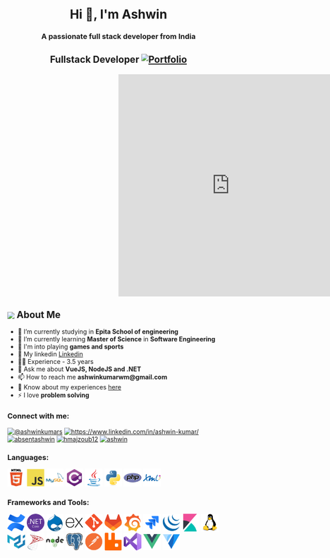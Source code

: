 </head>
<body>
  <div class="container">
    <div class="profile">
      <div class="profile-info">
        <h1 align="center">Hi 👋, I'm Ashwin</h1>
        <h3 align="center">
          A passionate full stack developer from India
        </h3>
        <h2 align="center">
  
Fullstack Developer
<a href="https://parth-johri.vercel.app/">
    <img src="https://img.shields.io/badge/Portfolio-543DE0?style=for-the-badge&logo=About.me&logoColor=white" alt="Portfolio" style="height:22px;">
</a>

<!-- <div align="center">
 <img alt="GIF" src="https://media4.giphy.com/media/11KzOet1ElBDz2/giphy.gif?cid=6c09b952ufa3xxbbm0mpuadm2zaik3wjp4m9luz2ly0lyz8d&ep=v1_internal_gif_by_id&rid=giphy.gif&ct=g" />
 
</div> -->

<div style="width:100%;height:0;padding-bottom:100%;position:relative;"><iframe src="https://giphy.com/embed/jUno8Cc47Az7IefvW0" width="100%" height="100%" style="position:absolute" frameBorder="0" class="giphy-embed" allowFullScreen></iframe></div><p><a href="https://giphy.com/gifs/destiny-2-guardian-jUno8Cc47Az7IefvW0"></a></p>

## <img align ='center' src="https://i.giphy.com/media/v1.Y2lkPTc5MGI3NjExdjh2dDM4bDhyYzM5NmppaHJ6dG56Mmh3bTkyanFkdWRvZ3R1cGoycSZlcD12MV9pbnRlcm5hbF9naWZfYnlfaWQmY3Q9ZQ/LOnt6uqjD9OexmQJRB/giphy.gif" width="37" /> About Me


</h2>
        <ul>
          <li>🔭 I’m currently studying in <strong>Epita School of engineering</strong></li>
          <li>🌱 I’m currently learning <strong>Master of Science</strong> in <strong>Software Engineering</strong></li>
          <li>👋 I'm into playing <strong>games and sports</strong></li>
          <li>🤝 My linkedin <a href="https://www.linkedin.com/in/ashwin-kumar/">Linkedin</a></li>
          <li>👨‍💻 Experience - 3.5 years</li>
          <li>💬 Ask me about <strong>VueJS, NodeJS and .NET</strong></li>
          <li>📫 How to reach me <strong>ashwinkumarwm@gmail.com</strong></li>
          <li>📄 Know about my experiences <a href="https://docs.google.com/document/d/1WZ0uE6deAOa4igLVubHN5uGFDW2FJR6iI4rMmXR8b90/edit?usp=sharing">here</a></li>
          <li>⚡ I love <strong>problem solving</strong></li>
        </ul>
        <h3>Connect with me:</h3>
        <p>
          <a href="https://codepen.io/ashwinkumars" target="_blank"><img src="https://raw.githubusercontent.com/rahuldkjain/github-profile-readme-generator/master/src/images/icons/Social/codepen.svg" alt="@ashwinkumars" height="30" width="40" /></a>
          <a href="https://www.linkedin.com/in/ashwin-kumar/" target="_blank"><img src="https://raw.githubusercontent.com/rahuldkjain/github-profile-readme-generator/master/src/images/icons/Social/linked-in-alt.svg" alt="https://www.linkedin.com/in/ashwin-kumar/" height="30" width="40" /></a>
          <a href="https://instagram.com/absentashwin" target="_blank"><img src="https://raw.githubusercontent.com/rahuldkjain/github-profile-readme-generator/master/src/images/icons/Social/instagram.svg" alt="absentashwin" height="30" width="40" /></a>
          <a href="https://www.codechef.com/users/ashwinkumars" target="_blank"><img src="https://cdn.jsdelivr.net/npm/simple-icons@3.1.0/icons/codechef.svg" alt="hmajzoub12" height="30" width="40" /></a>
          <a href="https://www.codedex.io/@ashwin" target="_blank"><img src="https://avatars.githubusercontent.com/u/105237839?s=200&v=4.svg" alt="ashwin" height="30" width="40" /></a>
        </p>
        <h3>Languages:</h3>
        <p>
          <a href="https://www.w3.org/html/" target="_blank" rel="noreferrer"><img src="https://raw.githubusercontent.com/devicons/devicon/master/icons/html5/html5-original-wordmark.svg" alt="html5" width="40" height="40"/></a>
          <a href="https://developer.mozilla.org/en-US/docs/Web/JavaScript" target="_blank" rel="noreferrer"><img src="https://github.com/devicons/devicon/blob/master/icons/javascript/javascript-original.svg" alt="JavaScript" width="40" height="40"/></a>
          <a href="https://www.mysql.com/" target="_blank" rel="noreferrer"><img src="https://raw.githubusercontent.com/devicons/devicon/master/icons/mysql/mysql-original-wordmark.svg" alt="mysql" width="40" height="40"/></a>
          <a href="https://learn.microsoft.com/en-us/dotnet/csharp/" target="_blank" rel="noreferrer"><img src="https://github.com/devicons/devicon/blob/master/icons/csharp/csharp-original.svg" alt="C#" width="40" height="40"/></a>
          <a href="https://www.java.com/en/download/help/whatis_java.html" target="_blank" rel="noreferrer"><img src="https://github.com/devicons/devicon/blob/master/icons/java/java-original.svg" alt="Java" width="40" height="40"/></a>
          <a href="https://www.python.org" target="_blank" rel="noreferrer"><img src="https://raw.githubusercontent.com/devicons/devicon/master/icons/python/python-original.svg" alt="python" width="40" height="40"/></a>
          <a href="https://www.php.net" target="_blank" rel="noreferrer"><img src="https://github.com/devicons/devicon/blob/master/icons/php/php-original.svg" alt="PHP" width="40" height="40"/></a>
          <a href="https://developer.mozilla.org/en-US/docs/Web/XML/XML_introduction" target="_blank" rel="noreferrer"><img src="https://github.com/devicons/devicon/blob/master/icons/xml/xml-original.svg" alt="XML" width="40" height="40"/></a>
        </p>
        <h3>Frameworks and Tools:</h3>
        <p>
          <a href="https://www.atlassian.com/software/confluence" target="_blank" rel="noreferrer"><img src="https://github.com/devicons/devicon/blob/master/icons/confluence/confluence-original.svg" alt="confluence" width="40" height="40"/></a>
          <a href="https://learn.microsoft.com/en-us/aspnet/core/?view=aspnetcore-8.0&WT.mc_id=dotnet-35129-website" target="_blank" rel="noreferrer"><img src="https://github.com/devicons/devicon/blob/master/icons/dotnetcore/dotnetcore-original.svg" alt=".NET Core" width="40" height="40"/></a>
          <a href="https://www.drupal.org" target="_blank" rel="noreferrer"><img src="https://github.com/devicons/devicon/blob/master/icons/drupal/drupal-original.svg" alt="Drupal" width="40" height="40"/></a>
          <a href="https://expressjs.com" target="_blank" rel="noreferrer"><img src="https://github.com/devicons/devicon/blob/master/icons/express/express-original.svg" alt="ExpressJS" width="40" height="40"/></a>
          <a href="https://git-scm.com" target="_blank" rel="noreferrer"><img src="https://github.com/devicons/devicon/blob/master/icons/git/git-original.svg" alt="Git" width="40" height="40"/></a>
          <a href="https://about.gitlab.com" target="_blank" rel="noreferrer"><img src="https://github.com/devicons/devicon/blob/master/icons/gitlab/gitlab-original.svg" alt="GitLab" width="40" height="40"/></a>
          <a href="https://grafana.com" target="_blank" rel="noreferrer"><img src="https://github.com/devicons/devicon/blob/master/icons/grafana/grafana-original.svg" alt="Grafana" width="40" height="40"/></a>
          <a href="https://www.atlassian.com/software/jira" target="_blank" rel="noreferrer"><img src="https://github.com/devicons/devicon/blob/master/icons/jira/jira-original.svg" alt="Jira" width="40" height="40"/></a>
          <a href="https://jquery.com" target="_blank" rel="noreferrer"><img src="https://github.com/devicons/devicon/blob/master/icons/jquery/jquery-original.svg" alt="jQuery" width="40" height="40"/></a>
          <a href="https://www.elastic.co/kibana" target="_blank" rel="noreferrer"><img src="https://github.com/devicons/devicon/blob/master/icons/kibana/kibana-original.svg" alt="Kibana" width="40" height="40"/></a>
          <a href="https://www.linux.org" target="_blank" rel="noreferrer"><img src="https://github.com/devicons/devicon/blob/master/icons/linux/linux-original.svg" alt="Linux" width="40" height="40"/></a>
          <a href="https://mui.com/material-ui/" target="_blank" rel="noreferrer"><img src="https://github.com/devicons/devicon/blob/master/icons/materialui/materialui-original.svg" alt="MaterialUI" width="40" height="40"/></a>
          <a href="https://www.microsoft.com/en-us/sql-server/sql-server-2022" target="_blank" rel="noreferrer"><img src="https://github.com/devicons/devicon/blob/master/icons/microsoftsqlserver/microsoftsqlserver-original.svg" alt="MS SQL Server" width="40" height="40"/></a>
          <a href="https://nodejs.org/en" target="_blank" rel="noreferrer"><img src="https://github.com/devicons/devicon/blob/master/icons/nodejs/nodejs-original-wordmark.svg" alt="NodeJS" width="40" height="40"/></a>
          <a href="https://www.postgresql.org" target="_blank" rel="noreferrer"><img src="https://github.com/devicons/devicon/blob/master/icons/postgresql/postgresql-original.svg" alt="PostgreSQL" width="40" height="40"/></a>
          <a href="https://www.postman.com" target="_blank" rel="noreferrer"><img src="https://github.com/devicons/devicon/blob/master/icons/postman/postman-original.svg" alt="Postman" width="40" height="40"/></a>
          <a href="https://www.rabbitmq.com" target="_blank" rel="noreferrer"><img src="https://github.com/devicons/devicon/blob/master/icons/rabbitmq/rabbitmq-original.svg" alt="RabbitMQ" width="40" height="40"/></a>
          <a href="https://visualstudio.microsoft.com" target="_blank" rel="noreferrer"><img src="https://github.com/devicons/devicon/blob/master/icons/visualstudio/visualstudio-original.svg" alt="Visual Studio" width="40" height="40"/></a>
          <a href="https://vuejs.org" target="_blank" rel="noreferrer"><img src="https://github.com/devicons/devicon/blob/master/icons/vuejs/vuejs-original.svg" alt="VueJS" width="40" height="40"/></a>
          <a href="https://v2.vuetifyjs.com/en/" target="_blank" rel="noreferrer"><img src="https://github.com/devicons/devicon/blob/master/icons/vuetify/vuetify-original.svg" alt="Vuetify" width="40" height="40"/></a>
        </p>
      </div>
      <div class="profile-image">
      </div>
    </div>
  </div>
</body>
</html>

<!---
ashw1nkumars/ashw1nkumars is a ✨ special ✨ repository because its `README.md` (this file) appears on your GitHub profile.
You can click the Preview link to take a look at your changes.
--->
